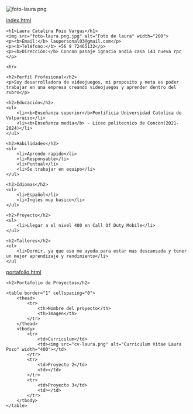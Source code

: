 ![foto-laura png](https://github.com/user-attachments/assets/53c0e79b-88e7-4592-93e7-70db7fb17bdb)

[index.html](https://github.com/user-attachments/files/21960360/index.html)
<!DOCTYPE html>
<html lang="es">
<head>
    <meta charset="UTF-8">
    <title>Currículum Vitae - Laura Pozo</title>
</head>
<body>

    <h1>Laura Catalina Pozo Vargas</h1>
    <img src="foto-laura.png.jpg" alt="Foto de laura" width="200">
    <p><b>Email:</b> laupersonal03@gmail.com</p>
    <p><b>Teléfono:</b> +56 9 72465132</p>
    <p><b>Dirección:</b> Concon pasaje ignacio andia casa 143 nueva rpc </p>

    <hr>

    <h2>Perfil Profesional</h2>
    <p>Soy desarrolladora de videojuegos, mi proposito y meta es poder trabajar en una empresa creando videojuegos y aprender dentro del rubro</p>

    <h2>Educación</h2>
    <ul>
        <li><b>Enseñanza superior</b>Pontificia Universidad Catolica de Valparaiso</li>
        <li><b>Enseñanza media</b> - Liceo politecnico de Concon(2021-2024)</li>
    </ul>

    <h2>Habilidades</h2>
    <ul>
        <li>Aprendo rapido</li>
        <li>Responsable</li>
        <li>Puntual</li>
        <li>Se trabajar en equipo</li>
    </ul>

    <h2>Idiomas</h2>
    <ul>
        <li>Español</li>
        <li>Ingles muy basico</li>
    </ul> 

    <h2>Proyecto</h2>
    <ul>
        <li>Llegar a el nivel 400 en Call Of Duty Mobile</li>
    </ul>
    
    <h2>Talleres</h2>
    <ul>
        <li>Dormir, ya que eso me ayuda para estar mas descansada y tener un mejor aprendizaje y rendimiento</li>
    </ul
[portafolio.html](https://github.com/user-attachments/files/21960363/portafolio.html)
<!DOCTYPE html>
<html lang="es">
<head>
    <meta charset="UTF-8">
    <title>Portafolio - Laura Pozo</title>
</head>
<body>

    <h2>Portafolio de Proyectos</h2>    

    <table border="1" cellspacing="0">
        <thead>
            <tr>
                <th>Nombre del proyecto</th>
                <th>Imagen</th>
            </tr>
        </thead>
        <tbody>
            <tr>
                <td>Curriculum</td>
                <td><img src="cv-laura.png" alt="Curriculum Vitae Laura Pozo" width="400"></td>
            </tr>
            <tr>
                <td>Proyecto 2</td>
                <td></td>
            </tr>
            <tr>
                <td>Proyecto 3</td>
                <td></td>
            </tr>
        </tbody>
    </table>

</body>
</html>
</body>
</html>
